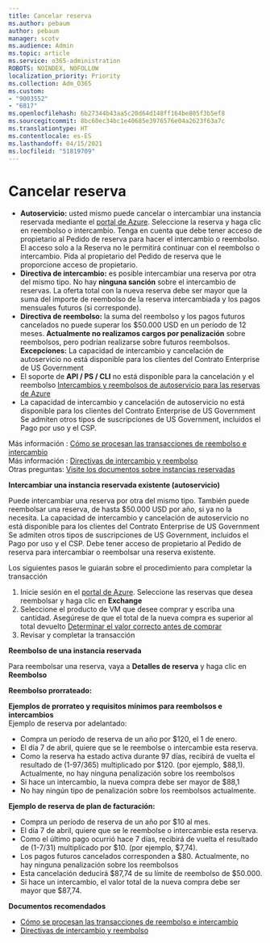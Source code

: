 ```yaml
---
title: Cancelar reserva
ms.author: pebaum
author: pebaum
manager: scotv
ms.audience: Admin
ms.topic: article
ms.service: o365-administration
ROBOTS: NOINDEX, NOFOLLOW
localization_priority: Priority
ms.collection: Adm_O365
ms.custom:
- "9003552"
- "6817"
ms.openlocfilehash: 6b27344b43aa5c20d64d148ff164be805f3b5ef8
ms.sourcegitcommit: 8bc60ec34bc1e40685e3976576e04a2623f63a7c
ms.translationtype: HT
ms.contentlocale: es-ES
ms.lasthandoff: 04/15/2021
ms.locfileid: "51819709"
---
```

# <a name="cancelling-reservation"></a>Cancelar reserva

- **Autoservicio:** usted mismo puede cancelar o intercambiar una instancia reservada mediante el [portal de Azure](https://portal.azure.com/#blade/Microsoft_Azure_Reservations/ReservationsBrowseBlade). Seleccione la reserva y haga clic en reembolso o intercambio. Tenga en cuenta que debe tener acceso de propietario al Pedido de reserva para hacer el intercambio o reembolso. El acceso solo a la Reserva no le permitirá continuar con el reembolso o intercambio. Pida al propietario del Pedido de reserva que le proporcione acceso de propietario.
- **Directiva de intercambio:** es posible intercambiar una reserva por otra del mismo tipo. No hay **ninguna sanción** sobre el intercambio de reservas. La oferta total con la nueva reserva debe ser mayor que la suma del importe de reembolso de la reserva intercambiada y los pagos mensuales futuros (si corresponde).
- **Directiva de reembolso:** la suma del reembolso y los pagos futuros cancelados no puede superar los $50.000 USD en un período de 12 meses. **Actualmente no realizamos cargos por penalización** sobre reembolsos, pero podrían realizarse sobre futuros reembolsos.  
    **Excepciones:** La capacidad de intercambio y cancelación de autoservicio no está disponible para los clientes del Contrato Enterprise de US Government
- El soporte de **API / PS / CLI** no está disponible para la cancelación y el reembolso [Intercambios y reembolsos de autoservicio para las reservas de Azure](https://docs.microsoft.com/azure/cost-management-billing/reservations/exchange-and-refund-azure-reservations?WT.mc_id=Portal-Microsoft_Azure_Support)
- La capacidad de intercambio y cancelación de autoservicio no está disponible para los clientes del Contrato Enterprise de US Government Se admiten otros tipos de suscripciones de US Government, incluidos el Pago por uso y el CSP.

Más información : [Cómo se procesan las transacciones de reembolso e intercambio](https://docs.microsoft.com/azure/billing/billing-azure-reservations-self-service-exchange-and-refund?WT.mc_id=Portal-Microsoft_Azure_Support#how-return-and-exchange-transactions-are-processed)  
Más información : [Directivas de intercambio y reembolso](https://docs.microsoft.com/azure/billing/billing-azure-reservations-self-service-exchange-and-refund?WT.mc_id=Portal-Microsoft_Azure_Support#exchange-policies)  
Otras preguntas: [Visite los documentos sobre instancias reservadas](https://docs.microsoft.com/azure/billing/billing-save-compute-costs-reservations?WT.mc_id=Portal-Microsoft_Azure_Support)

**Intercambiar una instancia reservada existente (autoservicio)**

Puede intercambiar una reserva por otra del mismo tipo. También puede reembolsar una reserva, de hasta $50.000 USD por año, si ya no la necesita. La capacidad de intercambio y cancelación de autoservicio no está disponible para los clientes del Contrato Enterprise de US Government Se admiten otros tipos de suscripciones de US Government, incluidos el Pago por uso y el CSP. Debe tener acceso de propietario al Pedido de reserva para intercambiar o reembolsar una reserva existente.

Los siguientes pasos le guiarán sobre el procedimiento para completar la transacción

1. Inicie sesión en el [portal de Azure](https://portal.azure.com/#blade/Microsoft_Azure_Reservations/ReservationsBrowseBlade). Seleccione las reservas que desea reembolsar y haga clic en **Exchange**
2. Seleccione el producto de VM que desee comprar y escriba una cantidad. Asegúrese de que el total de la nueva compra es superior al total devuelto [Determinar el valor correcto antes de comprar](https://docs.microsoft.com/azure/virtual-machines/windows/prepay-reserved-vm-instances?WT.mc_id=Portal-Microsoft_Azure_Support#determine-the-right-vm-size-before-you-buy)
3. Revisar y completar la transacción

**Reembolso de una instancia reservada**

Para reembolsar una reserva, vaya a **Detalles de reserva** y haga clic en **Reembolso**

**Reembolso prorrateado:**

**Ejemplos de prorrateo y requisitos mínimos para reembolsos e intercambios**  
Ejemplo de reserva por adelantado:

- Compra un período de reserva de un año por $120, el 1 de enero.
- El día 7 de abril, quiere que se le reembolse o intercambie esta reserva.
- Como la reserva ha estado activa durante 97 días, recibirá de vuelta el resultado de (1-97/365) multiplicado por $120. (por ejemplo, $88,1). Actualmente, no hay ninguna penalización sobre los reembolsos
- Si hace un intercambio, la nueva compra debe ser mayor de $88,1
- No hay ningún tipo de penalización sobre los reembolsos actualmente.

**Ejemplo de reserva de plan de facturación:**

- Compra un período de reserva de un año por $10 al mes.
- El día 7 de abril, quiere que se le reembolse o intercambie esta reserva.
- Como el último pago ocurrió hace 7 días, recibirá de vuelta el resultado de (1-7/31) multiplicado por $10. (por ejemplo, $7,74).
- Los pagos futuros cancelados corresponden a $80. Actualmente, no hay ninguna penalización sobre los reembolsos
- Esta cancelación deducirá $87,74 de su límite de reembolso de $50.000.
- Si hace un intercambio, el valor total de la nueva compra debe ser mayor que $87,74.

**Documentos recomendados**

- [Cómo se procesan las transacciones de reembolso e intercambio](https://docs.microsoft.com/azure/billing/billing-azure-reservations-self-service-exchange-and-refund?WT.mc_id=Portal-Microsoft_Azure_Support#how-return-and-exchange-transactions-are-processed)
- [Directivas de intercambio y reembolso](https://docs.microsoft.com/azure/billing/billing-azure-reservations-self-service-exchange-and-refund?WT.mc_id=Portal-Microsoft_Azure_Support#exchange-policies)